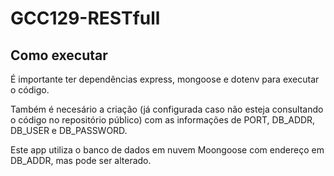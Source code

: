 # GCC129-RESTfull

## Como executar

É importante ter dependências express, mongoose e dotenv para executar o código.

Também é necesário a criação (já configurada caso não esteja consultando o código no repositório público) com as informações de PORT, DB_ADDR, DB_USER e DB_PASSWORD.

Este app utiliza o banco de dados em nuvem Moongoose com endereço em DB_ADDR, mas pode ser alterado.
